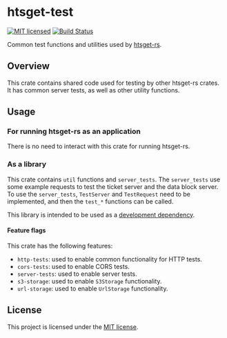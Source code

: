 # htsget-test

[![MIT licensed][mit-badge]][mit-url]
[![Build Status][actions-badge]][actions-url]

[mit-badge]: https://img.shields.io/badge/license-MIT-blue.svg
[mit-url]: https://github.com/umccr/htsget-rs/blob/main/LICENSE
[actions-badge]: https://github.com/umccr/htsget-rs/actions/workflows/action.yml/badge.svg
[actions-url]: https://github.com/umccr/htsget-rs/actions?query=workflow%3Atests+branch%3Amain

Common test functions and utilities used by [htsget-rs].

[htsget-rs]: https://github.com/umccr/htsget-rs

## Overview

This crate contains shared code used for testing by other htsget-rs crates. It has common server tests, as well as other
utility functions.

[noodles]: https://github.com/zaeleus/noodles

## Usage

### For running htsget-rs as an application

There is no need to interact with this crate for running htsget-rs.

### As a library

This crate contains `util` functions and `server_tests`. The `server_tests` use some example requests
to test the ticket server and the data block server. To use the `server_tests`, `TestServer` and
`TestRequest` need to be implemented, and then the `test_*` functions can be called.

This library is intended to be used as a [development dependency][dev-dependencies].

#### Feature flags

This crate has the following features:
* `http-tests`: used to enable common functionality for HTTP tests.
* `cors-tests`: used to enable CORS tests.
* `server-tests`: used to enable server tests.
* `s3-storage`: used to enable `S3Storage` functionality.
* `url-storage`: used to enable `UrlStorage` functionality.

[dev-dependencies]: https://doc.rust-lang.org/cargo/reference/specifying-dependencies.html#development-dependencies

## License

This project is licensed under the [MIT license][license].

[license]: LICENSE
